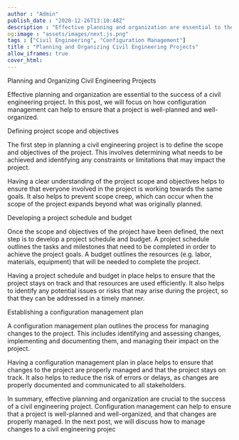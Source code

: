 ```yaml
---
author : "Admin"
publish_date : "2020-12-26T13:10:48Z"
description : "Effective planning and organization are essential to the success of a civil engineering project. In this post, we will focus on how configuration management can help to ensure that a project is well-planned and well-organized."
og:image : "assets/images/next.js.png"
tags : ["Civil Engineering", "Configuration Management"]
title : "Planning and Organizing Civil Engineering Projects"
allow_iframes: true
cover_html: 
---
```


Planning and Organizing Civil Engineering Projects

Effective planning and organization are essential to the success of a civil engineering project. In this post, we will focus on how configuration management can help to ensure that a project is well-planned and well-organized.

Defining project scope and objectives

The first step in planning a civil engineering project is to define the scope and objectives of the project. This involves determining what needs to be achieved and identifying any constraints or limitations that may impact the project.

Having a clear understanding of the project scope and objectives helps to ensure that everyone involved in the project is working towards the same goals. It also helps to prevent scope creep, which can occur when the scope of the project expands beyond what was originally planned.

Developing a project schedule and budget

Once the scope and objectives of the project have been defined, the next step is to develop a project schedule and budget. A project schedule outlines the tasks and milestones that need to be completed in order to achieve the project goals. A budget outlines the resources (e.g. labor, materials, equipment) that will be needed to complete the project.

Having a project schedule and budget in place helps to ensure that the project stays on track and that resources are used efficiently. It also helps to identify any potential issues or risks that may arise during the project, so that they can be addressed in a timely manner.

Establishing a configuration management plan

A configuration management plan outlines the process for managing changes to the project. This includes identifying and assessing changes, implementing and documenting them, and managing their impact on the project.

Having a configuration management plan in place helps to ensure that changes to the project are properly managed and that the project stays on track. It also helps to reduce the risk of errors or delays, as changes are properly documented and communicated to all stakeholders.

In summary, effective planning and organization are crucial to the success of a civil engineering project. Configuration management can help to ensure that a project is well-planned and well-organized, and that changes are properly managed. In the next post, we will discuss how to manage changes to a civil engineering projec